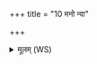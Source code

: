 +++
title = "10 मनो न्वा"

+++
<details><summary>मूलम् (WS)</summary>

मनो न्वा हुवामहे नाराशंसेन स्तोमेन ।  
पितॄणां च मन्मभिः ॥ १० ॥
</details>